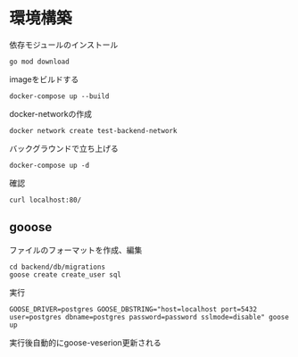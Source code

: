 # 環境構築

依存モジュールのインストール

```
go mod download
```

imageをビルドする

```
docker-compose up --build
```

docker-networkの作成

```
docker network create test-backend-network
```

バックグラウンドで立ち上げる

```
docker-compose up -d
```

確認

```
curl localhost:80/
```

## gooose

ファイルのフォーマットを作成、編集

```
cd backend/db/migrations
goose create create_user sql
```

実行

```
GOOSE_DRIVER=postgres GOOSE_DBSTRING="host=localhost port=5432 user=postgres dbname=postgres password=password sslmode=disable" goose up
```

実行後自動的にgoose-veserion更新される